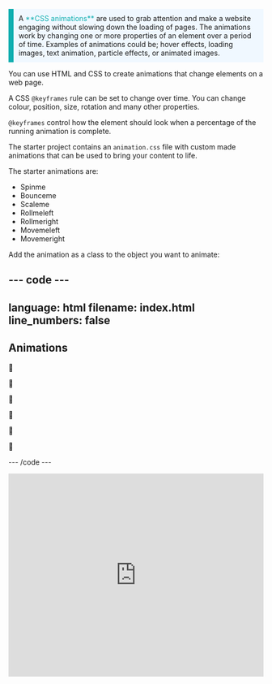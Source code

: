 <p style="border-left: solid; border-width:10px; border-color: #0faeb0; background-color: aliceblue; padding: 10px;">
A <span style="color: #0faeb0">**CSS animations**</span> are used to grab attention and make a website engaging without slowing down the loading of pages. The animations work by changing one or more properties of an element over a period of time. Examples of animations could be; hover effects, loading images, text animation, particle effects, or animated images. 
</p>

You can use HTML and CSS to create animations that change elements on a web page.

A CSS `@keyframes` rule can be set to change over time. You can change colour, position, size, rotation and many other properties.

`@keyframes` control how the element should look when a percentage of the running animation is complete.

The starter project contains an `animation.css` file with custom made animations that can be used to bring your content to life. 

The starter animations are:
+ Spinme
+ Bounceme
+ Scaleme
+ Rollmeleft
+ Rollmeright
+ Movemeleft
+ Movemeright

Add the animation as a class to the object you want to animate: 

--- code ---
---
language: html
filename: index.html
line_numbers: false
---

<section class="xcenter">
  <h2 class="scaleme">Animations</h2>
</section>
      
<section class="xcenter">
 <p class="bigfont rollmeleft">🐶</p>
 <p class="bigfont bounceme">🐶</p>
 <p class="bigfont rollmeright">🐶</p>
</section>  
      
<section class="xcenter">
  <p class="bigfont movemeleft">🐶</p>
  <p class="bigfont spinme">🐶</p>
  <p class="bigfont movemeright">🐶</p>
</section>

--- /code ---

<iframe src="https://trinket.io/embed/html/6900625300?toggleCode=true" width="100%" height="400" frameborder="0" marginwidth="0" marginheight="0" allowfullscreen></iframe>
